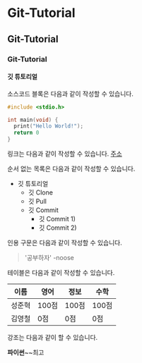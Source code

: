 # Git-Tutorial
## Git-Tutorial
### Git-Tutorial
#### 깃 튜토리얼

소스코드 블록은 다음과 같이 작성할 수 있습니다.

```c
#include <stdio.h>

int main(void) {
  print("Hello World!");
  return 0
}
```

링크는 다음과 같이 작성할 수 있습니다.
[주소](https://www.google.com)

순서 없는 목록은 다음과 같이 작성할 수 있습니다.

* 깃 튜토리얼
  * 깃 Clone
  * 깃 Pull
  * 깃 Commit
    * 깃 Commit 1)
    * 깃 Commit 2)
    
인용 구문은 다음과 같이 작성할 수 있습니다.

> '공부하자' -noose


테이블은 다음과 같이 작성할 수 있습니다.

이름|영어|정보|수학
---|---|---|---|
성준혁|100점|100점|100점|
김영철|0점|0점|0점|


강조는 다음과 같이 할 수 있습니다.

**파이썬**~~최고
